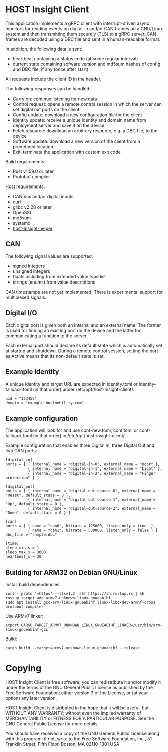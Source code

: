 # HOST Insight Client

This application implements a gRPC client with interrupt-driven async
monitors for reading events on digital-in and/or CAN frames on a
GNU/Linux system and then transmitting them securely (TLS) to a gRPC
server. CAN frames are decoded using a DBC file and sent in
a human-readable format.

In addition, the following data is sent:

- heartbeat containing a status code (at some regular interval)
- current state containing sofware version and md5sum hashes of config
  and DBC file, if any (once after start)

All requests include the client ID in the header.

The following responses can be handled:

- Carry on: continue listening for new data
- Control request: opens a remote control session in which the server
  can set digital out ports on the client
- Config update: download a new configuration file for the client
- Identity update: receive a unique identity and domain name from
  deployment server and save it on the device
- Fetch resource: download an arbitrary resource, e.g. a DBC file, to the device
- Software update: download a new version of the client from a predefined location
- Exit: terminate the application with custom exit code

Build requirements:

- Rust v1.59.0 or later
- Protobuf compiler

Host requirements:

- CAN bus and/or digital inputs
- curl
- glibc v2.28 or later
- OpenSSL
- md5sum
- systemd
- [host-insight-helper](https://github.com/hostmobility/meta-mobility-poky-distro/tree/master/recipes-support/host-insight-helper)

## CAN

The following signal values are supported:

- signed integers
- unsigned integers
- floats including from extended value type list
- strings (enums) from value descriptions

CAN timestamps are not yet implemented. There is experimental support
for multiplexed signals.

## Digital I/O

Each digital port is given both an internal and an external name. The
former is used for finding an existing port on the device and the
latter for communicating a function to the server.

Each external port should declare its default state which is
automatically set at startup and shutdown. During a remote control
session, setting the port as Active means that its non-default state
is set.

## Example identity

A unique identity and target URL are expected in identity.toml or
identity-fallback.toml (in that order) under
/etc/opt/host-insight-client/.

```
uid = "123456"
domain = "example.hostmobility.com"
```

## Example configuration

The application will look for and use conf-new.toml, conf.toml or
conf-fallback.toml (in that order) in /etc/opt/host-insight-client/.

Example configuration that enables three Digital In, three Digital Out
and two CAN ports:

```
[digital_in]
ports = [ { internal_name = "digital-in-0", external_name = "Door" },
          { internal_name = "digital-in-1", external_name = "Light" },
          { internal_name = "digital-in-2", external_name = "Finger protection" } ]

[digital_out]
ports = [ { internal_name = "digital-out-source-0", external_name = "Reset", default_state = 0 },
          { internal_name = "digital-out-source-1", external_name = "Up", default_state = 0 },
          { internal_name = "digital-out-source-2", external_name = "Down", default_state = 0 } ]

[can]
ports = [ { name = "can0", bitrate = 125000, listen_only = true  },
          { name = "can1", bitrate = 500000, listen_only = false } ]
dbc_file = "sample.dbc"

[time]
sleep_min_s = 1
sleep_max_s = 3600
heartbeat_s = 30
```

## Building for ARM32 on Debian GNU/Linux

Install build dependencies:

```
curl --proto '=https' --tlsv1.2 -sSf https://sh.rustup.rs | sh
rustup target add armv7-unknown-linux-gnueabihf
sudo apt install gcc-arm-linux-gnueabihf linux-libc-dev-armhf-cross protobuf-compiler
```

Use ARMv7 linker:

```
export CARGO_TARGET_ARMV7_UNKNOWN_LINUX_GNUEABIHF_LINKER=/usr/bin/arm-linux-gnueabihf-gcc
```

Build:

```
cargo build --target=armv7-unknown-linux-gnueabihf --release
```

# Copying

HOST Insight Client is free software; you can redistribute it and/or modify
it under the terms of the GNU General Public License as published by
the Free Software Foundation; either version 3 of the License, or
(at your option) any later version.

HOST Insight Client is distributed in the hope that it will be useful,
but WITHOUT ANY WARRANTY; without even the implied warranty of
MERCHANTABILITY or FITNESS FOR A PARTICULAR PURPOSE.  See the
GNU General Public License for more details.

You should have received a copy of the GNU General Public License
along with this program; if not, write to the Free Software Foundation,
Inc., 51 Franklin Street, Fifth Floor, Boston, MA 02110-1301  USA
